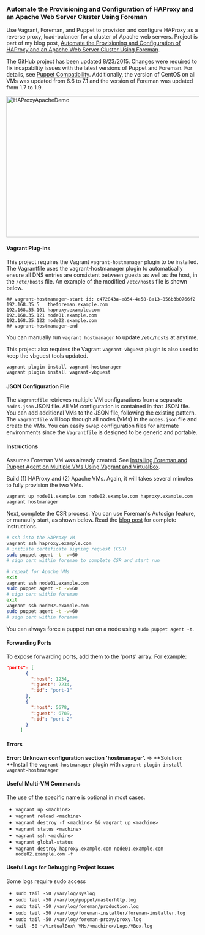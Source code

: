 ### Automate the Provisioning and Configuration of HAProxy and an Apache Web Server Cluster Using Foreman
Use Vagrant, Foreman, and Puppet to provision and configure HAProxy as a reverse proxy, load-balancer for a cluster of Apache web servers. Project is part of my blog post, [Automate the Provisioning and Configuration of HAProxy and an Apache Web Server Cluster Using Foreman](http://wp.me/p1RD28-1ok).

The GitHub project has been updated 8/23/2015. Changes were required to fix incapability issues with the latest versions of Puppet and Foreman. For details, see [Puppet Compatibility](http://theforeman.org/manuals/1.9/index.html#3.1.2PuppetCompatibility). Additionally, the version of CentOS on all VMs was updated from 6.6 to 7.1 and the version of Foreman was updated from 1.7 to 1.9.

<p><a href="https://programmaticponderings.wordpress.com/?attachment_id=3459" title="HAProxyApacheDemo" rel="attachment"><img width="620" height="369" src="https://programmaticponderings.files.wordpress.com/2015/08/haproxyapachedemo.png?w=620" alt="HAProxyApacheDemo"></a></p>

#### Vagrant Plug-ins
This project requires the Vagrant `vagrant-hostmanager` plugin to be installed. The Vagrantfile uses the vagrant-hostmanager plugin to automatically ensure all DNS entries are consistent between guests as well as the host, in the `/etc/hosts` file. An example of the modified `/etc/hosts` file is shown below.
```text
## vagrant-hostmanager-start id: c472843a-e854-4e58-8a13-856b3b0766f2
192.168.35.5   theforeman.example.com
192.168.35.101 haproxy.example.com
192.168.35.121 node01.example.com
192.168.35.122 node02.example.com
## vagrant-hostmanager-end
```

You can manually run `vagrant hostmanager` to update `/etc/hosts` at anytime.  

This project also requires the Vagrant `vagrant-vbguest` plugin is also used to keep the vbguest tools updated.
```sh
vagrant plugin install vagrant-hostmanager
vagrant plugin install vagrant-vbguest
```

#### JSON Configuration File
The `Vagrantfile` retrieves multiple VM configurations from a separate `nodes.json` JSON file. All VM configuration is
contained in that JSON file. You can add additional VMs to the JSON file, following the existing pattern. The
`Vagrantfile` will loop through all nodes (VMs) in the `nodes.json` file and create the VMs. You can easily swap
configuration files for alternate environments since the `Vagrantfile` is designed to be generic and portable.


#### Instructions
Assumes Foreman VM was already created. See [Installing Foreman and Puppet Agent on Multiple VMs Using Vagrant and VirtualBox](http://wp.me/p1RD28-1nb).

Build (1) HAProxy and (2) Apache VMs. Again, it will takes several minutes to fully provision the two VMs.
```sh
vagrant up node01.example.com node02.example.com haproxy.example.com
vagrant hostmanager
```

Next, complete the CSR process. You can use Foreman's Autosign feature, or manaully start, as shown below. Read the [blog post](http://wp.me/p1RD28-1ok) for complete instructions.
```sh
# ssh into the HAProxy VM
vagrant ssh haproxy.example.com
# initiate certificate signing request (CSR)
sudo puppet agent -t -w=60
# sign cert within foreman to complete CSR and start run
```

```sh
# repeat for Apache VMs
exit
vagrant ssh node01.example.com
sudo puppet agent -t -w=60
# sign cert within foreman
exit
vagrant ssh node02.example.com
sudo puppet agent -t -w=60
# sign cert within foreman
```

You can always force a puppet run on a node using `sudo puppet agent -t`.

#### Forwarding Ports
To expose forwarding ports, add them to the 'ports' array. For example:

 ```JSON
 "ports": [
        {
          ":host": 1234,
          ":guest": 2234,
          ":id": "port-1"
        },
        {
          ":host": 5678,
          ":guest": 6789,
          ":id": "port-2"
        }
      ]
```

#### Errors
**Error: Unknown configuration section 'hostmanager'.**
=> **Solution: **Install the `vagrant-hostmanager` plugin with `vagrant plugin install vagrant-hostmanager`

#### Useful Multi-VM Commands
The use of the specific <machine> name is optional in most cases.
* `vagrant up <machine>`
* `vagrant reload <machine>`
* `vagrant destroy -f <machine> && vagrant up <machine>`
* `vagrant status <machine>`
* `vagrant ssh <machine>`
* `vagrant global-status`
* `vagrant destroy haproxy.example.com node01.example.com node02.example.com -f`

#### Useful Logs for Debugging Project Issues
Some logs require sudo access
* `sudo tail -50 /var/log/syslog`
* `sudo tail -50 /var/log/puppet/masterhttp.log`
* `sudo tail -50 /var/log/foreman/production.log`
* `sudo tail -50 /var/log/foreman-installer/foreman-installer.log`
* `sudo tail -50 /var/log/foreman-proxy/proxy.log`
* `tail -50 ~/VirtualBox\ VMs/<machine>/Logs/VBox.log`